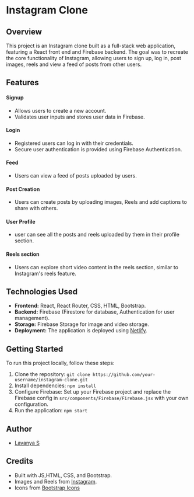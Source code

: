# Instagram Clone

## Overview
This project is an Instagram clone built as a full-stack web application, featuring a React front end and Firebase backend. The goal was to recreate the core functionality of Instagram, allowing users to sign up, log in, post images, reels and view a feed of posts from other users.

## Features

#### Signup
 - Allows users to create a new account.
 - Validates user inputs and stores user data in Firebase.

#### Login
- Registered users can log in with their credentials.
- Secure user authentication is provided using Firebase Authentication.

#### Feed 
- Users can view a feed of posts uploaded by users.

#### Post Creation
- Users can create posts by uploading images, Reels and add captions to share with others.

#### User Profile
- user can see all the posts and reels uploaded by them in their profile section.

#### Reels section
- Users can explore short video content in the reels section, similar to Instagram's reels feature.

## Technologies Used

- **Frontend:** React, React Router, CSS, HTML, Bootstrap.
- **Backend:** Firebase (Firestore for database, Authentication for user management).
- **Storage:** Firebase Storage for image and video storage.
- **Deployment:** The application is deployed using [Netlify](https://insta-clone-react1.netlify.app/).

## Getting Started

To run this project locally, follow these steps:

1. Clone the repository: `git clone https://github.com/your-username/instagram-clone.git`
2. Install dependencies: `npm install`
3. Configure Firebase: Set up your Firebase project and replace the Firebase config in `src/components/Firebase/Firebase.jsx` with your own configuration.
4. Run the application: `npm start`
   
 ## Author
- [Lavanya S](https://github.com/Lavanya-Sathya)
  
## Credits

- Built with JS,HTML, CSS, and Bootstrap.
- Images and Reels from [Instagram](https://www.instagram.com/).
- Icons from [Bootstrap Icons](https://icons.getbootstrap.com/)
